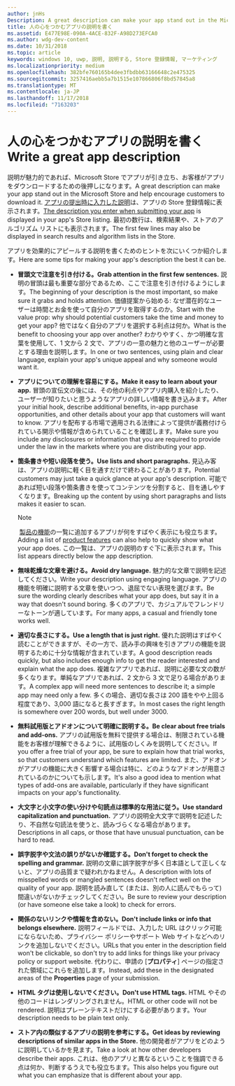 ```yaml
---
author: jnHs
Description: A great description can make your app stand out in the Microsoft Store and help encourage customers to download it.
title: 人の心をつかむアプリの説明を書く
ms.assetid: E477E98E-090A-4ACE-832F-A98D273EFCA0
ms.author: wdg-dev-content
ms.date: 10/31/2018
ms.topic: article
keywords: windows 10, uwp, 説明, 説明する, Store 登録情報, マーケティング
ms.localizationpriority: medium
ms.openlocfilehash: 382bfe760165b4dee3fbdbb63166648c2e475325
ms.sourcegitcommit: 3257416aebb5a7b1515e107866806f8bd57845a8
ms.translationtype: MT
ms.contentlocale: ja-JP
ms.lasthandoff: 11/17/2018
ms.locfileid: "7163203"
---
```

# <a name="write-a-great-app-description"></a><span data-ttu-id="3f4d3-103">人の心をつかむアプリの説明を書く</span><span class="sxs-lookup"><span data-stu-id="3f4d3-103">Write a great app description</span></span>


<span data-ttu-id="3f4d3-104">説明が魅力的であれば、Microsoft Store でアプリが引き立ち、お客様がアプリをダウンロードするための後押しになります。</span><span class="sxs-lookup"><span data-stu-id="3f4d3-104">A great description can make your app stand out in the Microsoft Store and help encourage customers to download it.</span></span> <span data-ttu-id="3f4d3-105">[アプリの提出時に入力した説明](create-app-store-listings.md#description)は、アプリの Store 登録情報に表示されます。</span><span class="sxs-lookup"><span data-stu-id="3f4d3-105">[The description you enter when submitting your app](create-app-store-listings.md#description) is displayed in your app's Store listing.</span></span> <span data-ttu-id="3f4d3-106">最初の数行は、検索結果や、ストアのアルゴリズム リストにも表示されます。</span><span class="sxs-lookup"><span data-stu-id="3f4d3-106">The first few lines may also be displayed in search results and algorithm lists in the Store.</span></span>

<span data-ttu-id="3f4d3-107">アプリを効果的にアピールする説明を書くためのヒントを次にいくつか紹介します。</span><span class="sxs-lookup"><span data-stu-id="3f4d3-107">Here are some tips for making your app's description the best it can be.</span></span>

-   **<span data-ttu-id="3f4d3-108">冒頭文で注意を引き付ける。</span><span class="sxs-lookup"><span data-stu-id="3f4d3-108">Grab attention in the first few sentences.</span></span>** <span data-ttu-id="3f4d3-109">説明の冒頭は最も重要な部分であるため、ここで注意を引き付けるようにします。</span><span class="sxs-lookup"><span data-stu-id="3f4d3-109">The beginning of your description is the most important, so make sure it grabs and holds attention.</span></span> <span data-ttu-id="3f4d3-110">価値提案から始める: なぜ潜在的なユーザーは時間とお金を使って自分のアプリを取得するのか。</span><span class="sxs-lookup"><span data-stu-id="3f4d3-110">Start with the value prop: why should potential customers take the time and money to get your app?</span></span> <span data-ttu-id="3f4d3-111">他ではなく自分のアプリを選択する利点は何か。</span><span class="sxs-lookup"><span data-stu-id="3f4d3-111">What is the benefit to choosing your app over another?</span></span> <span data-ttu-id="3f4d3-112">わかりやすく、かつ明確な言葉を使用して、1 文から 2 文で、アプリの一意の魅力と他のユーザーが必要とする理由を説明します。</span><span class="sxs-lookup"><span data-stu-id="3f4d3-112">In one or two sentences, using plain and clear language, explain your app's unique appeal and why someone would want it.</span></span>
-   **<span data-ttu-id="3f4d3-113">アプリについての理解を容易にする。</span><span class="sxs-lookup"><span data-stu-id="3f4d3-113">Make it easy to learn about your app.</span></span>** <span data-ttu-id="3f4d3-114">冒頭の宣伝文の後には、その他の利点やアプリ内購入を紹介したり、ユーザーが知りたいと思うようなアプリの詳しい情報を書き込みます。</span><span class="sxs-lookup"><span data-stu-id="3f4d3-114">After your initial hook, describe additional benefits, in-app purchase opportunities, and other details about your app that customers will want to know.</span></span> <span data-ttu-id="3f4d3-115">アプリを配布する市場で適用される法律によって提供が義務付けられている開示や情報が含められていることを確認します。</span><span class="sxs-lookup"><span data-stu-id="3f4d3-115">Make sure you include any disclosures or information that you are required to provide under the law in the markets where you are distributing your app.</span></span>
-   **<span data-ttu-id="3f4d3-116">箇条書きや短い段落を使う。</span><span class="sxs-lookup"><span data-stu-id="3f4d3-116">Use lists and short paragraphs.</span></span>** <span data-ttu-id="3f4d3-117">見込み客は、アプリの説明に軽く目を通すだけで終わることがあります。</span><span class="sxs-lookup"><span data-stu-id="3f4d3-117">Potential customers may just take a quick glance at your app's description.</span></span> <span data-ttu-id="3f4d3-118">可能であれば短い段落や箇条書きを使ってコンテンツを分割すると、目を通しやすくなります。</span><span class="sxs-lookup"><span data-stu-id="3f4d3-118">Breaking up the content by using short paragraphs and lists makes it easier to scan.</span></span>

    > [!NOTE]
    > <span data-ttu-id="3f4d3-119">[製品の機能](create-app-store-listings.md#product-features)の一覧に追加するアプリが何をすばやく表示にも役立ちます。</span><span class="sxs-lookup"><span data-stu-id="3f4d3-119">Adding a list of [product features](create-app-store-listings.md#product-features) can also help to quickly show what your app does.</span></span> <span data-ttu-id="3f4d3-120">この一覧は、アプリの説明のすぐ下に表示されます。</span><span class="sxs-lookup"><span data-stu-id="3f4d3-120">This list appears directly below the app description.</span></span>

-   **<span data-ttu-id="3f4d3-121">無味乾燥な文章を避ける。</span><span class="sxs-lookup"><span data-stu-id="3f4d3-121">Avoid dry language.</span></span>** <span data-ttu-id="3f4d3-122">魅力的な文章で説明を記述してください。</span><span class="sxs-lookup"><span data-stu-id="3f4d3-122">Write your description using engaging language.</span></span> <span data-ttu-id="3f4d3-123">アプリの機能を明確に説明する文章を使いつつ、退屈でない表現を選びます。</span><span class="sxs-lookup"><span data-stu-id="3f4d3-123">Be sure the wording clearly describes what your app does, but say it in a way that doesn't sound boring.</span></span> <span data-ttu-id="3f4d3-124">多くのアプリで、カジュアルでフレンドリーなトーンが適しています。</span><span class="sxs-lookup"><span data-stu-id="3f4d3-124">For many apps, a casual and friendly tone works well.</span></span>
-   **<span data-ttu-id="3f4d3-125">適切な長さにする。</span><span class="sxs-lookup"><span data-stu-id="3f4d3-125">Use a length that is just right.</span></span>** <span data-ttu-id="3f4d3-126">優れた説明はすばやく読むことができますが、その一方で、読み手の興味を引きアプリの機能を説明するために十分な情報が含まれています。</span><span class="sxs-lookup"><span data-stu-id="3f4d3-126">A good description reads quickly, but also includes enough info to get the reader interested and explain what the app does.</span></span> <span data-ttu-id="3f4d3-127">複雑なアプリであれば、説明に必要な文の数が多くなります。単純なアプリであれば、2 文から 3 文で足りる場合があります。</span><span class="sxs-lookup"><span data-stu-id="3f4d3-127">A complex app will need more sentences to describe it; a simple app may need only a few.</span></span> <span data-ttu-id="3f4d3-128">多くの場合、適切な長さは 200 語をやや上回る程度であり、3,000 語になると長すぎます。</span><span class="sxs-lookup"><span data-stu-id="3f4d3-128">In most cases the right length is somewhere over 200 words, but well under 3000.</span></span>
-   **<span data-ttu-id="3f4d3-129">無料試用版とアドオンについて明確に説明する。</span><span class="sxs-lookup"><span data-stu-id="3f4d3-129">Be clear about free trials and add-ons.</span></span>** <span data-ttu-id="3f4d3-130">アプリの試用版を無料で提供する場合は、制限されている機能をお客様が理解できるように、試用版のしくみを説明してください。</span><span class="sxs-lookup"><span data-stu-id="3f4d3-130">If you offer a free trial of your app, be sure to explain how that trial works, so that customers understand which features are limited.</span></span> <span data-ttu-id="3f4d3-131">また、アドオンがアプリの機能に大きく影響する場合は特に、どのようなアドオンが用意されているのかについても示します。</span><span class="sxs-lookup"><span data-stu-id="3f4d3-131">It's also a good idea to mention what types of add-ons are available, particularly if they have significant impacts on your app's functionality.</span></span>
-   **<span data-ttu-id="3f4d3-132">大文字と小文字の使い分けや句読点は標準的な用法に従う。</span><span class="sxs-lookup"><span data-stu-id="3f4d3-132">Use standard capitalization and punctuation.</span></span>** <span data-ttu-id="3f4d3-133">アプリの説明全大文字で説明を記述したり、不自然な句読法を使うと、読みづらくなる場合があります。</span><span class="sxs-lookup"><span data-stu-id="3f4d3-133">Descriptions in all caps, or those that have unusual punctuation, can be hard to read.</span></span>
-   **<span data-ttu-id="3f4d3-134">誤字脱字や文法の誤りがないか確認する。</span><span class="sxs-lookup"><span data-stu-id="3f4d3-134">Don't forget to check the spelling and grammar.</span></span>** <span data-ttu-id="3f4d3-135">説明の文章に誤字脱字が多く日本語として正しくないと、アプリの品質まで疑われかねません。</span><span class="sxs-lookup"><span data-stu-id="3f4d3-135">A description with lots of misspelled words or mangled sentences doesn't reflect well on the quality of your app.</span></span> <span data-ttu-id="3f4d3-136">説明を読み直して (または、別の人に読んでもらって) 間違いがないかチェックしてください。</span><span class="sxs-lookup"><span data-stu-id="3f4d3-136">Be sure to review your description (or have someone else take a look) to check for errors.</span></span>
-   **<span data-ttu-id="3f4d3-137">関係のないリンクや情報を含めない。</span><span class="sxs-lookup"><span data-stu-id="3f4d3-137">Don't include links or info that belongs elsewhere.</span></span>** <span data-ttu-id="3f4d3-138">説明フィールドでは、入力した URL はクリック可能にならないため、プライバシー ポリシーやサポート Web サイトなどへのリンクを追加しないでください。</span><span class="sxs-lookup"><span data-stu-id="3f4d3-138">URLs that you enter in the description field won't be clickable, so don't try to add links for things like your privacy policy or support website.</span></span> <span data-ttu-id="3f4d3-139">代わりに、申請の [**プロパティ**] ページの指定された領域にこれらを追加します。</span><span class="sxs-lookup"><span data-stu-id="3f4d3-139">Instead, add these in the designated areas of the **Properties** page of your submission.</span></span>
-   **<span data-ttu-id="3f4d3-140">HTML タグは使用しないでください。</span><span class="sxs-lookup"><span data-stu-id="3f4d3-140">Don't use HTML tags.</span></span>** <span data-ttu-id="3f4d3-141">HTML やその他のコードはレンダリングされません。</span><span class="sxs-lookup"><span data-stu-id="3f4d3-141">HTML or other code will not be rendered.</span></span> <span data-ttu-id="3f4d3-142">説明はプレーンテキストだけにする必要があります。</span><span class="sxs-lookup"><span data-stu-id="3f4d3-142">Your description needs to be plain text only.</span></span>
-   **<span data-ttu-id="3f4d3-143">ストア内の類似するアプリの説明を参考にする。</span><span class="sxs-lookup"><span data-stu-id="3f4d3-143">Get ideas by reviewing descriptions of similar apps in the Store.</span></span>** <span data-ttu-id="3f4d3-144">他の開発者がアプリをどのように説明しているかを見ます。</span><span class="sxs-lookup"><span data-stu-id="3f4d3-144">Take a look at how other developers describe their apps.</span></span> <span data-ttu-id="3f4d3-145">これは、他のアプリと異なるということを強調できる点は何か、判断するうえでも役立ちます。</span><span class="sxs-lookup"><span data-stu-id="3f4d3-145">This also helps you figure out what you can emphasize that is different about your app.</span></span>

 

 




